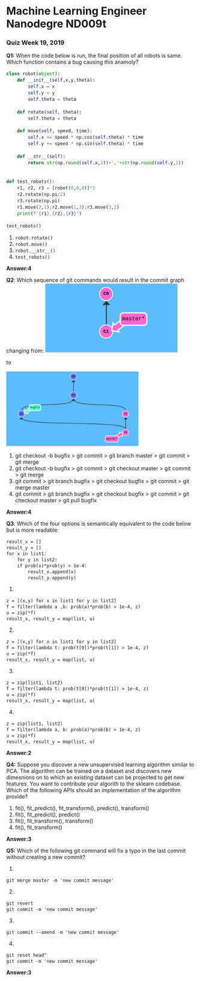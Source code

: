 # Machine Learning Engineer Nanodegre ND009t

### Quiz Week 19, 2019

**Q1:** When the code below is run, the final position of all robots is same. Which function contains a bug causing this anamoly?

```python
class robot(object):
    def __init__(self,x,y,theta):
        self.x = x
        self.y = y
        self.theta = theta

    def rotate(self, theta):
        self.theta = theta

    def move(self, speed, time):
        self.x += speed * np.cos(self.theta) * time
        self.y += speed * np.sin(self.theta) * time

    def __str__(self):
        return str(np.round(self.x,2))+','+str(np.round(self.y,2))


def test_robots():        
    r1, r2, r3 = [robot(0,0,0)]*3
    r2.rotate(np.pi/2)
    r3.rotate(np.pi)
    r1.move(2,1);r2.move(1,3);r3.move(3,2)
    print(f"{r1},{r2},{r3}")

test_robots()
```


1. `robot.rotate()`
2. `robot.move()`
3. `robot.__str__()`
4. `test_robots()`

**Answer:4**


**Q2**: Which sequence of git commands would result in the commit graph changing from:
![](git1.png)

to 

![](git2.png)

1. git checkout -b bugfix > git commit > git branch master > git commit > git merge
2. git checkout -b bugfix > git commit > git checkout master > git commit > git merge
3. git commit > git branch bugfix > git checkout bugfix > git commit > git merge master
4. git commit > git branch bugfix > git checkout bugfix > git commit > git checkout master > git pull bugfix

**Answer:4**


**Q3**: Which of the four options is semantically equivalent to the code below but is more readable:

```
result_x = []
result_y = []
for x in list1:
    for y in list2:
    if prob(x)*prob(y) > 1e-4:
        result_x.append(x)
        result_y.append(y)
```       

1.
```
z = [(x,y) for x in list1 for y in list2]
f = filter(lambda a ,b: prob(a)*prob(b) > 1e-4, z)
u = zip(*f)
result_x, result_y = map(list, u)
```
2.
```
z = [(x,y) for x in list1 for y in list2]
f = filter(lambda t: prob(t[0])*prob(t[1]) > 1e-4, z)
u = zip(*f)
result_x, result_y = map(list, u)
```

3.
```
z = zip(list1, list2)
f = filter(lambda t: prob(t[0])*prob(t[1]) > 1e-4, z)
u = zip(*f)
result_x, result_y = map(list, u)
```

4.
```
z = zip(list1, list2)
f = filter(lambda a, b: prob(a)*prob(b) > 1e-4, z)
u = zip(*f)
result_x, result_y = map(list, u)
```
**Answer:2**


**Q4:** Suppose you discover a new unsupervised learning algorithm similar to PCA. The algorithm can be trained on a dataset and discovers new dimesnions on to which an existing dataset can be projected to get new features. You want to contribute your algorith to the sklearn codebase. Which of the following APIs should an implementation of the algorithm provide?

1. fit(), fit_predict(), fit_transform(), predict(), transform()
2. fit(), fit_predict(), predict()
3. fit(), fit_transform(), transform()
4. fit(), fit_transform()

**Answer:3**


**Q5:** Which of the following git command will fix a typo in the last commit without creating a new commit?


1. 
```git checkout head^ 
git merge master -m 'new commit message'
```

2.
```
git revert 
git commit -m 'new commit message'
```

3.
```
git commit --amend -m 'new commit message'
```

4.
```
git reset head^
git commit -m 'new commit message'
```

**Answer:3**


